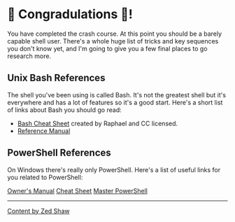 # 🍾 Congradulations :beers:!

You have completed the crash course. At this point you should be a barely capable shell user. There's a whole huge list of tricks and key sequences you don't know yet, and I'm going to give you a few final places to go research more.

## Unix Bash References

The shell you've been using is called Bash. It's not the greatest shell but it's everywhere and has a lot of features so it's a good start. Here's a short list of links about Bash you should go read:

* [Bash Cheat Sheet](https://learncodethehardway.org/unix/bash_cheat_sheet.pdf) created by Raphael and CC licensed.
* [Reference Manual](http://www.gnu.org/software/bash/manual/bashref.html)

## PowerShell References

On Windows there's really only PowerShell. Here's a list of useful links for you related to PowerShell:

[Owner's Manual](http://technet.microsoft.com/en-us/library/ee221100.aspx)
[Cheat Sheet](http://www.microsoft.com/download/en/details.aspx?displaylang=en&id=7097)
[Master PowerShell](http://powershell.com/cs/blogs/ebook/default.aspx)

-----
[Content by Zed Shaw](https://learncodethehardway.org/)